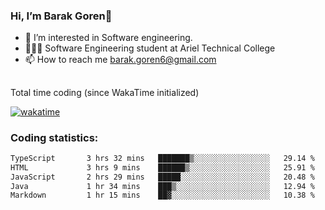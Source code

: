 ###  Hi, I’m Barak Goren👋
- 👀 I’m interested in Software engineering.
- 👨🏼‍🎓 Software Engineering student at Ariel Technical College
- 📫 How to reach me barak.goren6@gmail.com
##
Total time coding (since WakaTime initialized)

[![wakatime](https://wakatime.com/badge/user/5cc5ec80-a806-4ca2-a704-db29274e48cd.svg)](https://wakatime.com/@5cc5ec80-a806-4ca2-a704-db29274e48cd)

   
### Coding statistics:

<!--START_SECTION:waka-->

```txt
TypeScript       3 hrs 32 mins   ███████▒░░░░░░░░░░░░░░░░░   29.14 %
HTML             3 hrs 9 mins    ██████▒░░░░░░░░░░░░░░░░░░   25.91 %
JavaScript       2 hrs 29 mins   █████░░░░░░░░░░░░░░░░░░░░   20.48 %
Java             1 hr 34 mins    ███▒░░░░░░░░░░░░░░░░░░░░░   12.94 %
Markdown         1 hr 15 mins    ██▓░░░░░░░░░░░░░░░░░░░░░░   10.38 %
```

<!--END_SECTION:waka-->

<!---
barakgoren/barakgoren is a ✨ special ✨ repository because its `README.md` (this file) appears on your GitHub profile.
You can click the Preview link to take a look at your changes.
--->
